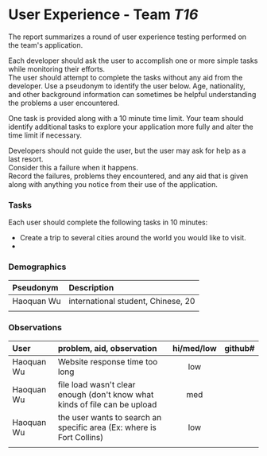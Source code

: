 # User Experience - Team *T16* 

The report summarizes a round of user experience testing performed on the team's application.

Each developer should ask the user to accomplish one or more simple tasks while monitoring their efforts.  
The user should attempt to complete the tasks without any aid from the developer.
Use a pseudonym to identify the user below. 
Age, nationality, and other background information can sometimes be helpful understanding the problems a user encountered.

One task is provided along with a 10 minute time limit.
Your team should identify additional tasks to explore your application more fully and alter the time limit if necessary.

Developers should not guide the user, but the user may ask for help as a last resort.  
Consider this a failure when it happens.  
Record the failures, problems they encountered, and any aid that is given along with anything you notice from their use of the application.
 
### Tasks

Each user should complete the following tasks in 10 minutes:

* Create a trip to several cities around the world you would like to visit.
*  

### Demographics

| Pseudonym | Description |
| :--- | :--- |
| Haoquan Wu | international student, Chinese, 20 |
|  |  |


### Observations

| User | problem, aid, observation | hi/med/low | github#  |
| :--- | :--- | :---: | :---: | 
| Haoquan Wu| Website response time too long|low| | 
| Haoquan Wu| file load wasn't clear enough (don't know what kinds of file can be upload|med| |
| Haoquan Wu| the user wants to search an specific area (Ex: where is Fort Collins)|low| | 
| | | | 

